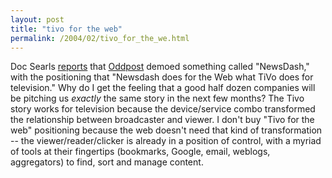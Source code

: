 ```yaml
---
layout: post
title: "tivo for the web"
permalink: /2004/02/tivo_for_the_we.html
---
```


<p>Doc Searls <a href="http://doc.weblogs.com/2004/02/16#liveFromDemo">reports</a> that <a href="http://www.oddpost.com/">Oddpost</a> demoed something called "NewsDash," with the positioning that "Newsdash does for the Web what TiVo does for television."  Why do I get the feeling that a good half dozen companies will be pitching us <i>exactly</i> the same story in the next few months?  The Tivo story works for television because the device/service combo transformed the relationship between broadcaster and viewer.  I don't buy "Tivo for the web" positioning because the web doesn't need that kind of transformation -- the viewer/reader/clicker is already in a position of control, with a myriad of tools at their fingertips (bookmarks, Google, email, weblogs, aggregators) to find, sort and manage content.</p>



